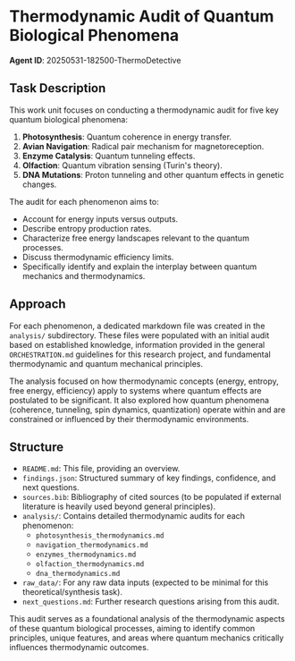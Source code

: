# Thermodynamic Audit of Quantum Biological Phenomena
**Agent ID**: 20250531-182500-ThermoDetective

## Task Description
This work unit focuses on conducting a thermodynamic audit for five key quantum biological phenomena:
1.  **Photosynthesis**: Quantum coherence in energy transfer.
2.  **Avian Navigation**: Radical pair mechanism for magnetoreception.
3.  **Enzyme Catalysis**: Quantum tunneling effects.
4.  **Olfaction**: Quantum vibration sensing (Turin's theory).
5.  **DNA Mutations**: Proton tunneling and other quantum effects in genetic changes.

The audit for each phenomenon aims to:
- Account for energy inputs versus outputs.
- Describe entropy production rates.
- Characterize free energy landscapes relevant to the quantum processes.
- Discuss thermodynamic efficiency limits.
- Specifically identify and explain the interplay between quantum mechanics and thermodynamics.

## Approach
For each phenomenon, a dedicated markdown file was created in the `analysis/` subdirectory. These files were populated with an initial audit based on established knowledge, information provided in the general `ORCHESTRATION.md` guidelines for this research project, and fundamental thermodynamic and quantum mechanical principles.

The analysis focused on how thermodynamic concepts (energy, entropy, free energy, efficiency) apply to systems where quantum effects are postulated to be significant. It also explored how quantum phenomena (coherence, tunneling, spin dynamics, quantization) operate within and are constrained or influenced by their thermodynamic environments.

## Structure
-   `README.md`: This file, providing an overview.
-   `findings.json`: Structured summary of key findings, confidence, and next questions.
-   `sources.bib`: Bibliography of cited sources (to be populated if external literature is heavily used beyond general principles).
-   `analysis/`: Contains detailed thermodynamic audits for each phenomenon:
    -   `photosynthesis_thermodynamics.md`
    -   `navigation_thermodynamics.md`
    -   `enzymes_thermodynamics.md`
    -   `olfaction_thermodynamics.md`
    -   `dna_thermodynamics.md`
-   `raw_data/`: For any raw data inputs (expected to be minimal for this theoretical/synthesis task).
-   `next_questions.md`: Further research questions arising from this audit.

This audit serves as a foundational analysis of the thermodynamic aspects of these quantum biological processes, aiming to identify common principles, unique features, and areas where quantum mechanics critically influences thermodynamic outcomes.
